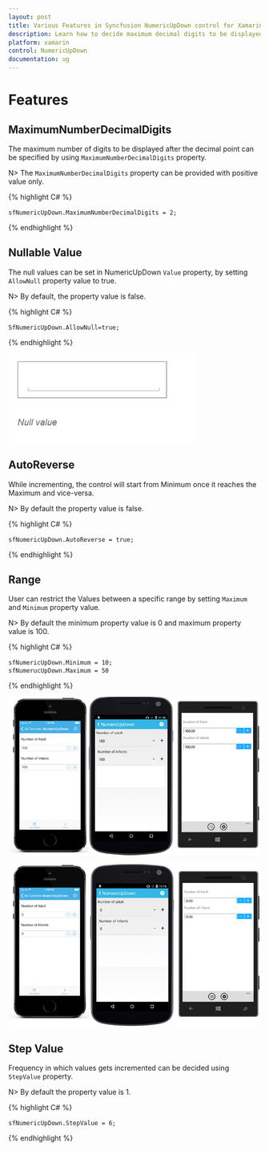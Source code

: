 ```yaml
---
layout: post
title: Various Features in Syncfusion NumericUpDown control for Xamarin.Forms
description: Learn how to decide maximum decimal digits to be displayed, nullable value support, autoreverse, setting range and configuring step value in NumericUpDown
platform: xamarin
control: NumericUpDown
documentation: ug
---
```

# Features

## MaximumNumberDecimalDigits

The maximum number of digits to be displayed after the decimal point can be specified by using `MaximumNumberDecimalDigits` property. 

N> The `MaximumNumberDecimalDigits` property can be provided with positive value only.

{% highlight C# %}

	sfNumericUpDown.MaximumNumberDecimalDigits = 2;

{% endhighlight %}

## Nullable Value

The null values can be set in NumericUpDown `Value` property, by setting `AllowNull` property value to true.

N> By default, the property value is false.

{% highlight C# %}

	SfNumericUpDown.AllowNull=true;

{% endhighlight %}

![](images/AllowNull.png)

## AutoReverse

While incrementing, the control will start from Minimum once it reaches the Maximum and vice-versa.

N> By default the property value is false.

{% highlight C# %}

	sfNumericUpDown.AutoReverse = true;

{% endhighlight %}

## Range

User can restrict the Values between a specific range by setting `Maximum` and `Minimum` property value.

N> By default the minimum property value is 0 and maximum property value is 100.

{% highlight C# %}

	sfNumericUpDown.Minimum = 10;
	sfNumerucUpDown.Maximum = 50

{% endhighlight %}

![](images/maximum.png)

![](images/minimum.png)

## Step Value

Frequency in which values gets incremented can be decided using `StepValue` property.

N> By default the property value is 1.

{% highlight C# %}

	sfNumericUpDown.StepValue = 6;

{% endhighlight %}
